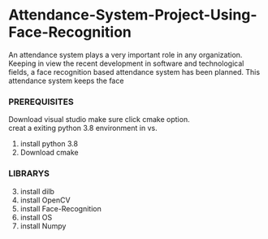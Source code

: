 # Attendance-System-Project-Using-Face-Recognition
An attendance system plays a very important role in any organization. Keeping in view the recent development in software and technological fields, a face recognition based attendance system has been planned. This attendance system keeps the face

### PREREQUISITES #####

Download visual studio make sure click cmake option.  
creat a exiting python 3.8 environment in vs.

1.  install python 3.8
2.  Download cmake 

###  LIBRARYS  #####
3.  install dilb
4.  install OpenCV
5.  install Face-Recognition
7.  install OS 
8. install Numpy 

